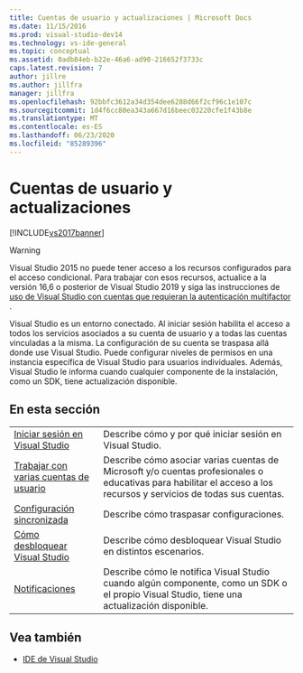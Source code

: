 ```yaml
---
title: Cuentas de usuario y actualizaciones | Microsoft Docs
ms.date: 11/15/2016
ms.prod: visual-studio-dev14
ms.technology: vs-ide-general
ms.topic: conceptual
ms.assetid: 0adb84eb-b22e-46a6-ad90-216652f3733c
caps.latest.revision: 7
author: jillre
ms.author: jillfra
manager: jillfra
ms.openlocfilehash: 92bbfc3612a34d354dee6288d66f2cf96c1e107c
ms.sourcegitcommit: 1d4f6cc80ea343a667d16beec03220cfe1f43b8e
ms.translationtype: MT
ms.contentlocale: es-ES
ms.lasthandoff: 06/23/2020
ms.locfileid: "85289396"
---
```

# <a name="user-accounts-and-updates"></a>Cuentas de usuario y actualizaciones

[!INCLUDE[vs2017banner](../includes/vs2017banner.md)]

> [!WARNING]
> Visual Studio 2015 no puede tener acceso a los recursos configurados para el acceso condicional. Para trabajar con esos recursos, actualice a la versión 16,6 o posterior de Visual Studio 2019 y siga las instrucciones de [uso de Visual Studio con cuentas que requieran la autenticación multifactor](../../ide/work-with-multi-factor-authentication.md) .

Visual Studio es un entorno conectado. Al iniciar sesión habilita el acceso a todos los servicios asociados a su cuenta de usuario y a todas las cuentas vinculadas a la misma. La configuración de su cuenta se traspasa allá donde use Visual Studio. Puede configurar niveles de permisos en una instancia específica de Visual Studio para usuarios individuales. Además, Visual Studio le informa cuando cualquier componente de la instalación, como un SDK, tiene actualización disponible.

## <a name="in-this-section"></a>En esta sección

|||
|-|-|
|[Iniciar sesión en Visual Studio](../ide/signing-in-to-visual-studio.md)|Describe cómo y por qué iniciar sesión en Visual Studio.|
|[Trabajar con varias cuentas de usuario](../ide/work-with-multiple-user-accounts.md)|Describe cómo asociar varias cuentas de Microsoft y/o cuentas profesionales o educativas para habilitar el acceso a los recursos y servicios de todas sus cuentas.|
|[Configuración sincronizada](../ide/synchronized-settings-in-visual-studio.md)|Describe cómo traspasar configuraciones.|
|[Cómo desbloquear Visual Studio](../ide/how-to-unlock-visual-studio.md)|Describe cómo desbloquear Visual Studio en distintos escenarios.|
|[Notificaciones](../ide/visual-studio-notifications.md)|Describe cómo le notifica Visual Studio cuando algún componente, como un SDK o el propio Visual Studio, tiene una actualización disponible.|

## <a name="see-also"></a>Vea también

- [IDE de Visual Studio](../ide/visual-studio-ide.md)
